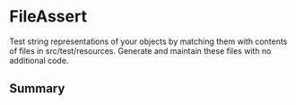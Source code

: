 FileAssert
==========

Test string representations of your objects by matching them with contents of files in src/test/resources.
Generate and maintain these files with no additional code.

Summary
-------
